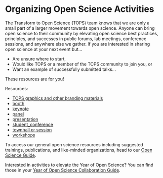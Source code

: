 # Organizing Open Science Activities

The Transform to Open Science (TOPS) team knows that we are only a small part of a larger movement towards open science. Anyone can bring open science to their community by elevating open science best practices, principles, and successes in public forums, lab meetings, conference sessions, and anywhere else we gather. If you are interested in sharing open science at your next event but...
- Are unsure where to start,
- Would like TOPS or a member of the TOPS community to join you, or
- Want an example of successfully submitted talks...

These resources are for you!

Resources:
- [TOPS graphics and other branding materials](./branding_and_graphics/readme.md)
- [booth](./booth/readme.md)
- [keynote](./keynote/readme.md)
- [panel](./panel/readme.md)
- [presentation](./presentation/readme.md)
- [student_conference](./student_conference/readme.md)
- [townhall or session](./townhall/readme.md)
- [workshops](./workshops/readme.md)

To access our general open science resources including suggested trainings, publications, and like-minded organizations, head to our [Open Science Guide](/Open_Science_Cookbook/readme.md). 

Interested in activities to elevate the Year of Open Science? You can find those in your [Year of Open Science Collaboration Guide](/Year_of_Open_Science_Guide/readme.md).
